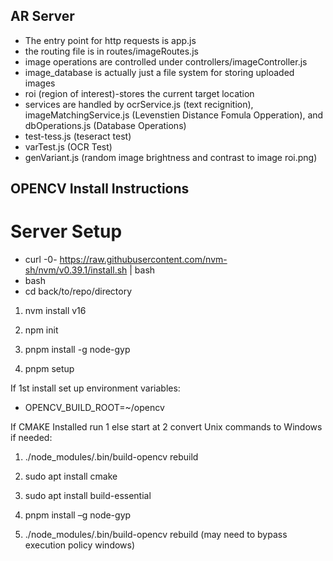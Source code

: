 ## AR Server
* The entry point for http requests is app.js
* the routing file is in routes/imageRoutes.js
* image operations are controlled under controllers/imageController.js
* image_database is actually just a file system for storing uploaded images
* roi (region of interest)-stores the current target location
* services are handled by ocrService.js (text recignition), 
    imageMatchingService.js     (Levenstien Distance Fomula Opperation), and dbOperations.js (Database Operations)
* test-tess.js (teseract test)
* varTest.js   (OCR Test)
* genVariant.js (random image brightness and contrast to image roi.png)

## OPENCV Install Instructions
# Server Setup 
* curl -0- https://raw.githubusercontent.com/nvm-sh/nvm/v0.39.1/install.sh | bash
* bash
* cd back/to/repo/directory
1. nvm install v16 

2. npm init 

3. pnpm install -g node-gyp

4. pnpm setup

If 1st install set up environment variables: 

* OPENCV_BUILD_ROOT=~/opencv 

If CMAKE Installed run 1 else start at 2 convert Unix commands to Windows if needed: 

1. ./node_modules/.bin/build-opencv rebuild 

2. sudo apt install cmake 

3. sudo apt install build-essential 

4. pnpm install –g node-gyp 

5. ./node_modules/.bin/build-opencv rebuild 
    (may need to bypass execution policy windows) 
